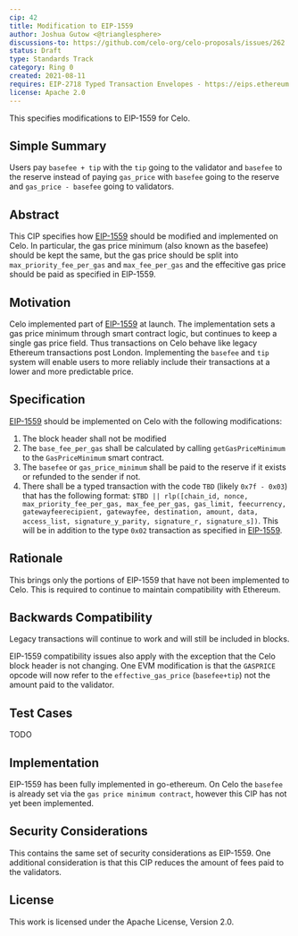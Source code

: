 ```yaml
---
cip: 42
title: Modification to EIP-1559
author: Joshua Gutow <@trianglesphere>
discussions-to: https://github.com/celo-org/celo-proposals/issues/262
status: Draft
type: Standards Track
category: Ring 0
created: 2021-08-11
requires: EIP-2718 Typed Transaction Envelopes - https://eips.ethereum.org/EIPS/eip-2718
license: Apache 2.0
---
```


This specifies modifications to EIP-1559 for Celo.

  
## Simple Summary
Users pay `basefee + tip` with the `tip` going to the validator and `basefee` to the reserve instead of paying `gas_price` with `basefee` going to the reserve and `gas_price - basefee` going to validators.

## Abstract
This CIP specifies how [EIP-1559](https://eips.ethereum.org/EIPS/eip-1559) should be modified and implemented on Celo. In particular, the gas price minimum (also known as the basefee) should be kept the same, but the gas price should be split into `max_priority_fee_per_gas` and `max_fee_per_gas` and the effecitive gas price should be paid as specified in EIP-1559.


## Motivation

Celo implemented part of [EIP-1559](https://eips.ethereum.org/EIPS/eip-1559) at launch. The implementation sets a gas price minimum through smart contract logic, but continues to keep a single gas price field. Thus transactions on Celo behave like legacy Ethereum transactions post London. Implementing the `basefee` and `tip` system will enable users to more reliably include their transactions at a lower and more predictable price.


## Specification
[EIP-1559](https://eips.ethereum.org/EIPS/eip-1559) should be implemented on Celo with the following modifications:
1. The block header shall not be modified
2. The `base_fee_per_gas` shall be calculated by calling `getGasPriceMinimum` to the `GasPriceMinimum` smart contract.
3. The `basefee` or `gas_price_minimum` shall be paid to the reserve if it exists or refunded to the sender if not.
4. There shall be a typed transaction with the code `TBD` (likely `0x7f - 0x03`) that has the following format:
`$TBD || rlp([chain_id, nonce, max_priority_fee_per_gas, max_fee_per_gas, gas_limit, feecurrency, gatewayfeerecipient, gatewayfee, destination, amount, data, access_list, signature_y_parity, signature_r, signature_s])`.
This will be in addition to the type `0x02` transaction as specified in [EIP-1559](https://eips.ethereum.org/EIPS/eip-1559).


## Rationale
This brings only the portions of EIP-1559 that have not been implemented to Celo.
This is required to continue to maintain compatibility with Ethereum.

## Backwards Compatibility
Legacy transactions will continue to work and will still be included in blocks.

EIP-1559 compatibility issues also apply with the exception that the Celo block header is not changing.
One EVM modification is that the `GASPRICE` opcode will now refer to the `effective_gas_price` (`basefee+tip`) not the amount paid to the validator.

## Test Cases
TODO

## Implementation
EIP-1559 has been fully implemented in go-ethereum. On Celo the `basefee` is already set via the `gas price minimum contract`, however this CIP has not yet been implemented.


## Security Considerations

This contains the same set of security considerations as EIP-1559.
One additional consideration is that this CIP reduces the amount of fees paid to the validators.

## License
This work is licensed under the Apache License, Version 2.0.
